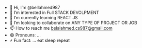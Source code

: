 - 👋 Hi, I’m @bellahmed987
- 👀 I’m interested in Full STACK DEVOLPMENT
- 🌱 I’m currently learning REACT JS
- 💞️ I’m looking to collaborate on ANY TYPE OF PROJECT OR JOB
- 📫 How to reach me belalahmed.cs987@gmail.com
- 😄 Pronouns: ...
- ⚡ Fun fact: ... eat sleep repeat

<!---
bellahmed987/bellahmed987 is a ✨ special ✨ repository because its `README.md` (this file) appears on your GitHub profile.
You can click the Preview link to take a look at your changes.
--->
